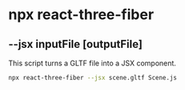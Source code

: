 # npx react-three-fiber

## --jsx inputFile [outputFile]

This script turns a GLTF file into a JSX component.

```bash
npx react-three-fiber --jsx scene.gltf Scene.js
```